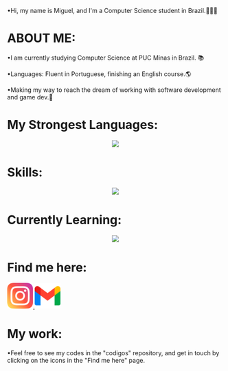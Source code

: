 •Hi, my name is Miguel, and I'm a Computer Science student in Brazil.🧑🏻‍💻

# ABOUT ME:
<p>
•I am currently studying Computer Science at PUC Minas in Brazil. 📚
</p>
<p>
•Languages: Fluent in Portuguese, finishing an English course.🌎
</p>
<p>
•Making my way to reach the dream of working with software development and game dev.📍
</p>

# My Strongest Languages:

<p align="center">
  <a href="https://skillicons.dev">
    <img src="https://skillicons.dev/icons?i=c,cpp" />
  </a>
</p>

# Skills:

<p align="center">
  <a href="https://skillicons.dev">
    <img src="https://skillicons.dev/icons?i=java,css,html,github" />
  </a>
</p>

# Currently Learning:

<p align="center">
  <a href="https://skillicons.dev">
    <img src="https://skillicons.dev/icons?i=js,bootstrap,python,vim,git" />
  </a>
</p>

# Find me here:
<a href="https://www.instagram.com/mig_pessoa_?igsh=MWx2cDN0azRyOGNkZA%3D%3D&utm_source=qr">
  <img src="./instagram.png" alt="Logo do Projeto" width="60" height="60"/>
</a>
<a href="mailto:miguelplferreira10@gmail.com">
  <img src="./gmail.png" alt="Logo do Projeto" width="60" height="60"/>
</a>

# My work:

<p>
•Feel free to see my codes in the "codigos" repository, and get in touch by clicking on the icons in the "Find me here" page.
</p>
